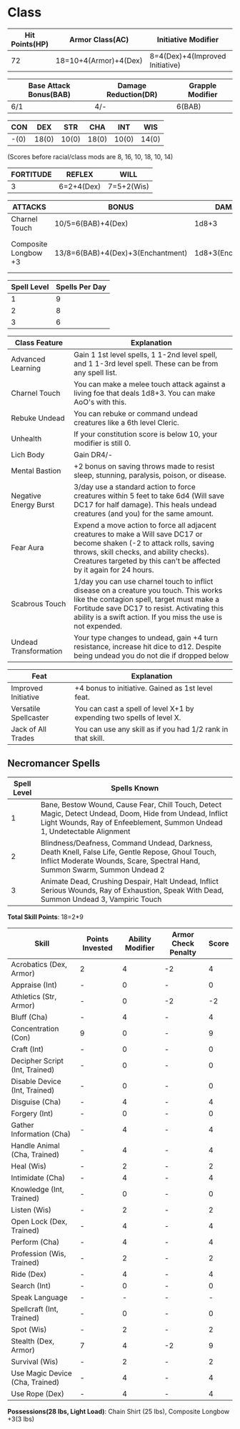 # Class

Hit Points(HP) | Armor Class(AC) | Initiative Modifier | Speed | Size
-------------- | --------------- | ------------------- | ----- | ----
72             | 18=10+4(Armor)+4(Dex)| 8=4(Dex)+4(Improved Initiative) | 30ft | Medium(0)

Base Attack Bonus(BAB) | Damage Reduction(DR) | Grapple Modifier
---------------------  | -------------------- | ----------------
6/1                    | 4/-                  | 6(BAB)

CON   | DEX   | STR   | CHA   | INT   | WIS 
---   | ---   | ---   | ---   | -     | ------- 
-(0)  | 18(0) | 10(0) | 18(0) | 10(0) | 14(0) 

(Scores before racial/class mods are 8, 16, 10, 18, 10, 14)

FORTITUDE | REFLEX | WILL
--------- | ------ | ----
3         | 6=2+4(Dex)| 7=5+2(Wis)

ATTACKS | BONUS | DAMAGE | CRITICAL | NOTES
------- | ----- | ------ | -------- | -----
Charnel Touch| 10/5=6(BAB)+4(Dex) | 1d8+3 | - | Requires touch attack to hit
Composite Longbow +3 | 13/8=6(BAB)+4(Dex)+3(Enchantment) | 1d8+3(Enchantment) | 20/x3 | +3 Enchantment Bonus to attack/damage

Spell Level |  Spells Per Day 
----------- | ------------ 
1           | 9
2           | 8
3           | 6

Class Feature | Explanation
------------- | -----------
Advanced Learning     | Gain 1 1st level spells, 1 1-2nd level spell, and 1 1-3rd level spell. These can be from any spell list.
Charnel Touch         | You can make a melee touch attack against a living foe that deals 1d8+3. You can make AoO's with this.
Rebuke Undead         | You can rebuke or command undead creatures like a 6th level Cleric.
Unhealth              | If your constitution score is below 10, your modifier is still 0.
Lich Body             | Gain DR4/-
Mental Bastion        | +2 bonus on saving throws made to resist sleep, stunning, paralysis, poison, or disease.
Negative Energy Burst | 3/day use a standard action to force creatures within 5 feet to take 6d4 (Will save DC17 for half damage). This heals undead creatures (and you) for the same amount.
Fear Aura             | Expend a move action to force all adjacent creatures to make a Will save DC17 or become shaken (-2 to attack rolls, saving throws, skill checks, and ability checks). Creatures targeted by this can't be affected by it again for 24 hours.
Scabrous Touch        | 1/day you can use charnel touch to inflict disease on a creature you touch. This works like the contagion spell, target must make a Fortitude save DC17 to resist. Activating this ability is a swift action. If you miss the use is not expended.
Undead Transformation | Your type changes to undead, gain +4 turn resistance, increase hit dice to d12. Despite being undead you do not die if dropped below 

Feat | Explanation
----- | -----------
Improved Initiative   | +4 bonus to initiative. Gained as 1st level feat.
Versatile Spellcaster | You can cast a spell of level X+1 by expending two spells of level X. 
Jack of All Trades    | You can use any skill as if you had 1/2 rank in that skill.

## Necromancer Spells
Spell Level | Spells Known
----------- | ------------
1 | Bane, Bestow Wound, Cause Fear, Chill Touch, Detect Magic, Detect Undead, Doom, Hide from Undead, Inflict Light Wounds, Ray of Enfeeblement, Summon Undead 1, Undetectable Alignment
2 | Blindness/Deafness, Command Undead, Darkness, Death Knell, False Life, Gentle Repose, Ghoul Touch, Inflict Moderate Wounds, Scare, Spectral Hand, Summon Swarm, Summon Undead 2
3 | Animate Dead, Crushing Despair, Halt Undead, Inflict Serious Wounds, Ray of Exhaustion, Speak With Dead, Summon Undead 3, Vampiric Touch

**Total Skill Points**: 18=2*9

Skill | Points Invested | Ability Modifier | Armor Check Penalty | Score
----- | --------------- | ---------------- | ------------------- | -----
Acrobatics (Dex, Armor)                    | 2 | 4 | -2 | 4
Appraise (Int)                             | - | 0 | - | 0
Athletics (Str, Armor)                     | - | 0 | -2 | -2
Bluff (Cha)                                | - | 4 | - | 4
Concentration (Con)                        | 9 | 0 | - | 9
Craft (Int)                                | - | 0 | - | 0
Decipher Script (Int, Trained)             | - | 0 | - | 0
Disable Device (Int, Trained)              | - | 0 | - | 0
Disguise (Cha)                             | - | 4 | - | 4
Forgery (Int)                              | - | 0 | - | 0
Gather Information (Cha)                   | - | 4 | - | 4
Handle Animal (Cha, Trained)               | - | 4 | - | 4
Heal (Wis)                                 | - | 2 | - | 2
Intimidate (Cha)                           | - | 4 | - | 4
Knowledge (Int, Trained)                   | - | 0 | - | 0
Listen (Wis)                               | - | 2 | - | 2
Open Lock (Dex, Trained)                   | - | 4 | - | 4
Perform (Cha)                              | - | 4 | - | 4
Profession (Wis, Trained)                  | - | 2 | - | 2
Ride (Dex)                                 | - | 4 | - | 4
Search (Int)                               | - | 0 | - | 0
Speak Language                             | - | - | - | -
Spellcraft (Int, Trained)                  | - | 0 | - | 0
Spot (Wis)                                 | - | 2 | - | 2
Stealth (Dex, Armor)                       | 7 | 4 | -2 | 9
Survival (Wis)                             | - | 2 | - | 2
Use Magic Device (Cha, Trained)            | - | 4 | - | 4
Use Rope (Dex)                             | - | 4 | - | 4

**Possessions(28 lbs, Light Load)**: Chain Shirt (25 lbs), Composite Longbow +3(3 lbs)
